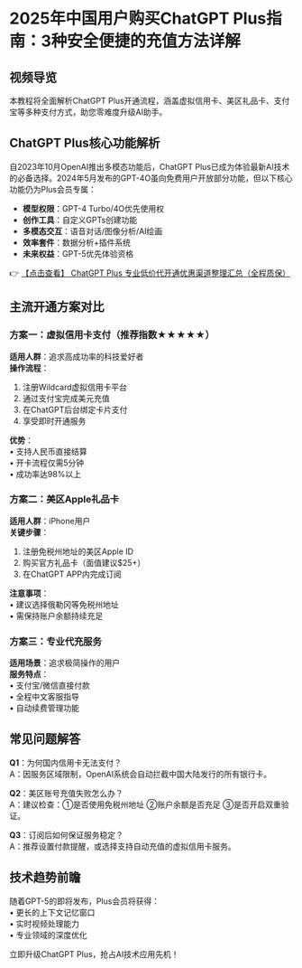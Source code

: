 # 2025年中国用户购买ChatGPT Plus指南：3种安全便捷的充值方法详解

## 视频导览
本教程将全面解析ChatGPT Plus开通流程，涵盖虚拟信用卡、美区礼品卡、支付宝等多种支付方式，助您零难度升级AI助手。

## ChatGPT Plus核心功能解析
自2023年10月OpenAI推出多模态功能后，ChatGPT Plus已成为体验最新AI技术的必备选择。2024年5月发布的GPT-4O虽向免费用户开放部分功能，但以下核心功能仍为Plus会员专属：

- **模型权限**：GPT-4 Turbo/4O优先使用权
- **创作工具**：自定义GPTs创建功能
- **多模态交互**：语音对话/图像分析/AI绘画
- **效率套件**：数据分析+插件系统
- **未来权益**：GPT-5优先体验资格

👉 [【点击查看】 ChatGPT Plus 专业低价代开通优惠渠道整理汇总（全程质保）](https://bit.ly/DaiKai)

## 主流开通方案对比

### 方案一：虚拟信用卡支付（推荐指数★★★★★）
**适用人群**：追求高成功率的科技爱好者  
**操作流程**：
1. 注册Wildcard虚拟信用卡平台
2. 通过支付宝完成美元充值
3. 在ChatGPT后台绑定卡片支付
4. 享受即时开通服务

**优势**：  
• 支持人民币直接结算  
• 开卡流程仅需5分钟  
• 成功率达98%以上  

### 方案二：美区Apple礼品卡
**适用人群**：iPhone用户  
**关键步骤**：
1. 注册免税州地址的美区Apple ID
2. 购买官方礼品卡（面值建议$25+）
3. 在ChatGPT APP内完成订阅

**注意事项**：  
• 建议选择俄勒冈等免税州地址  
• 需保持账户余额持续充足  

### 方案三：专业代充服务
**适用场景**：追求极简操作的用户  
**服务特点**：  
• 支付宝/微信直接付款  
• 全程中文客服指导  
• 自动续费管理功能  

## 常见问题解答
**Q1**：为何国内信用卡无法支付？  
A：因服务区域限制，OpenAI系统会自动拦截中国大陆发行的所有银行卡。

**Q2**：美区账号充值失败怎么办？  
A：建议检查：①是否使用免税州地址 ②账户余额是否充足 ③是否开启双重验证。

**Q3**：订阅后如何保证服务稳定？  
A：推荐设置付款提醒，或选择支持自动充值的虚拟信用卡服务。

## 技术趋势前瞻
随着GPT-5的即将发布，Plus会员将获得：  
• 更长的上下文记忆窗口  
• 实时视频处理能力  
• 专业领域的深度优化  

立即升级ChatGPT Plus，抢占AI技术应用先机！